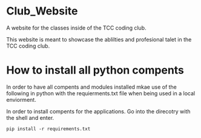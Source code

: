 # Club_Website
A website for the classes inside of the TCC coding club.

This website is meant to showcase the ablilties and profesional talet in the TCC coding club.


# How to install all python compents 

In order to have all compents and modules installed mkae use of the following in python with the requierments.txt file when being used in a local enviorment.

In order to install compents for the applications. Go into the direcotry with the shell and enter.

``` pip install -r requirements.txt ```



